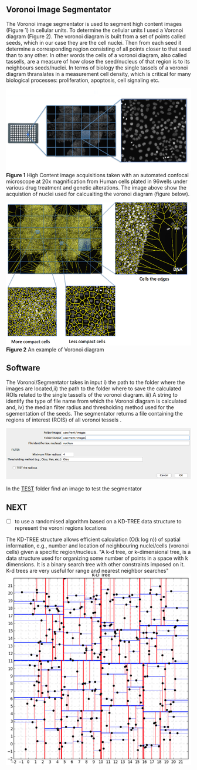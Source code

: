 ## Voronoi Image Segmentator

The Voronoi image segmentator is used to segment high content images (Figure 1) in cellular units. To determine the cellular units I used a Voronoi diagram (Figure 2). The voronoi diagram is built from a set of points called seeds, which in our case they are the cell nuclei. Then from each seed it determine a corresponding region consisting of all points closer to that seed than to any other. In other words the cells of a voronoi diagram, also called tassells, are a measure of how close the seed/nucleus of that region is to its neighbours seeds/nuclei. In terms of biology the single tassels of a voronoi diagram thranslates in a measurement cell density, which is critical for many biological processes: proliferation, apoptosis, cell signaling etc. 


![Screenshot](/IMG/HCI_example2.png)
**Figure 1**
High Content image acquisitions taken with an automated confocal microscope at 20x magnification from Human cells plated in 96wells under various drug treatment and genetic alterations. The image above show the acquistion of nuclei used for calcualting the voronoi diagram (figure below).


![Screenshot](/IMG/voronoi_5.png)
**Figure 2** An example of Voronoi diagram


## Software

The Voronoi/Segmentator takes in input i) the path to the folder where the images are located,ii)  the path to the folder where to save the calculated ROIs related to the single tassells of the voronoi diagram. iii) A string to identify the type of file name from which the Voronoi diagram is calculated and, iv) the median filter radius and thresholding method used for the sgementation of the seeds. The segmentator returns a file containing the regions of interest (ROIS) of all voronoi tessels .


![UI](/IMG/voronoi_imagej_UI.png)

In the [TEST](./TEST) folder find an image to test the segmentator

## NEXT
- [ ] to use a randomised algorithm based on a KD-TREE data structure to represent the voroni regions locations

The KD-TREE structure allows efficient calculation (O(k log n)) of spatial information, e.g., number and location of neighbouring nuclei/cells (voronoi cells) given a specific region/nucleus. "A k-d tree, or k-dimensional tree, is a data structure used for organizing some number of points in a space with k dimensions. It is a binary search tree with other constraints imposed on it. K-d trees are very useful for range and nearest neighbor searches"
![kd-tree](/IMG/kd_tree.png)
